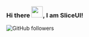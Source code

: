 ### Hi there <img src="https://raw.githubusercontent.com/MartinHeinz/MartinHeinz/master/wave.gif" width="30px">, I am SliceUI!




![GitHub followers](https://img.shields.io/github/followers/SliceUI-design?style=social)
<!--
**SliceUI-design/SliceUI-design** is a ✨ _special_ ✨ repository because its `README.md` (this file) appears on your GitHub profile.

Here are some ideas to get you started:

- 🔭 I’m currently working on ...
- 🌱 I’m currently learning ...
- 👯 I’m looking to collaborate on ...
- 🤔 I’m looking for help with ...
- 💬 Ask me about ...
- 📫 How to reach me: ...
- 😄 Pronouns: ...
- ⚡ Fun fact: ...
-->

